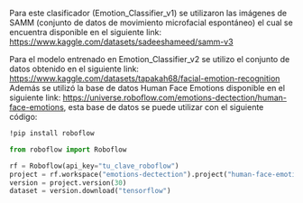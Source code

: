 Para este clasificador (Emotion_Classifier_v1) se utilizaron las imágenes de SAMM (conjunto de datos de movimiento microfacial espontáneo) el cual se encuentra disponible en el siguiente link: https://www.kaggle.com/datasets/sadeeshameed/samm-v3

Para el modelo entrenado en Emotion_Classifier_v2 se utilizo el conjunto de datos obtenido en el siguiente link: https://www.kaggle.com/datasets/tapakah68/facial-emotion-recognition
Además se utilizó la base de datos Human Face Emotions disponible en el siguiente link: https://universe.roboflow.com/emotions-dectection/human-face-emotions, esta base de datos se puede utilizar con el siguiente código: 

```bash
!pip install roboflow
```

```python
from roboflow import Roboflow

rf = Roboflow(api_key="tu_clave_roboflow")
project = rf.workspace("emotions-dectection").project("human-face-emotions")
version = project.version(30)
dataset = version.download("tensorflow")
```

                

